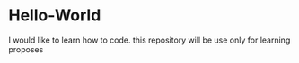 # Hello-World
I would like to learn how to code.
this repository will be use only for learning proposes 
